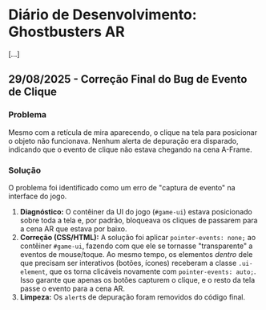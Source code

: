 # Diário de Desenvolvimento: Ghostbusters AR

[...]

## 29/08/2025 - Correção Final do Bug de Evento de Clique

### Problema
Mesmo com a retícula de mira aparecendo, o clique na tela para posicionar o objeto não funcionava. Nenhum alerta de depuração era disparado, indicando que o evento de clique não estava chegando na cena A-Frame.

### Solução
O problema foi identificado como um erro de "captura de evento" na interface do jogo.
1.  **Diagnóstico:** O contêiner da UI do jogo (`#game-ui`) estava posicionado sobre toda a tela e, por padrão, bloqueava os cliques de passarem para a cena AR que estava por baixo.
2.  **Correção (CSS/HTML):** A solução foi aplicar `pointer-events: none;` ao contêiner `#game-ui`, fazendo com que ele se tornasse "transparente" a eventos de mouse/toque. Ao mesmo tempo, os elementos *dentro* dele que precisam ser interativos (botões, ícones) receberam a classe `.ui-element`, que os torna clicáveis novamente com `pointer-events: auto;`. Isso garante que apenas os botões capturem o clique, e o resto da tela passe o evento para a cena AR.
3.  **Limpeza:** Os `alert`s de depuração foram removidos do código final.